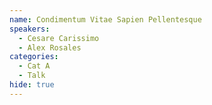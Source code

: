 ```yaml
---
name: Condimentum Vitae Sapien Pellentesque
speakers:
  - Cesare Carissimo
  - Alex Rosales
categories:
  - Cat A
  - Talk
hide: true
---
```

